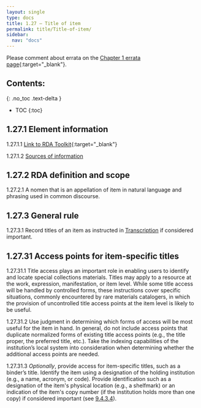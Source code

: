 ```yaml
---
layout: single
type: docs
title: 1.27 — Title of item
permalink: title/Title-of-item/
sidebar:
  nav: "docs"
---
```


Please comment about errata on the [Chapter 1 errata page](https://docs.google.com/document/d/1ZQrHST262NmyQBIjqDihNGPaU_Y9rKCN2wiRPtwm-D8/edit#heading=h.pmbhp7rnqsej){:target="_blank"}.

## Contents:
{: .no_toc .text-delta }

- TOC
{:toc}

## 1.27.1 Element information

<a name="1.27.1.1">1.27.1.1</a> [Link to RDA Toolkit](https://beta.rdatoolkit.org/Content/Index?externalId=en-US_ala-18eb0d77-78b7-37fa-9dbb-6e735809b89a){:target="_blank"}

<a name="1.27.1.2">1.27.1.2</a> [Sources of information](/DCRMR/title/)

## 1.27.2 RDA definition and scope

<a name="1.27.2.1">1.27.2.1</a> A nomen that is an appellation of item in natural language and phrasing used in common discourse.

## 1.27.3 General rule

<a name="1.27.3.1">1.27.3.1</a> Record titles of an item as instructed in [Transcription](/DCRMR/general-rules/Transcription/) if considered important.  

## 1.27.31 Access points for item-specific titles

<a name="1.27.31.1">1.27.31.1</a> Title access plays an important role in enabling users to identify and locate special collections materials. Titles may apply to a resource at the work, expression, manifestation, or item level. While some title access will be handled by controlled forms, these instructions cover specific situations, commonly encountered by rare materials catalogers, in which the provision of uncontrolled title access points at the item level is likely to be useful.

<a name="1.27.31.2">1.27.31.2</a> Use judgment in determining which forms of access will be most useful for the item in hand. In general, do not include access points that duplicate normalized forms of existing title access points (e.g., the title proper, the preferred title, etc.). Take the indexing capabilities of the institution’s local system into consideration when determining whether the additional access points are needed.

<a name="1.27.31.3">1.27.31.3</a> *Optionally*, provide access for item-specific titles, such as a binder’s title. Identify the item using a designation of the holding institution (e.g., a name, acronym, or code). Provide identification such as a designation of the item's physical location (e.g., a shelfmark) or an indication of the item's copy number (if the institution holds more than one copy) if considered important (see [9.4.3.4](/DCRMR/additional-notes/Note-on-item/#9.4.3.4)).
